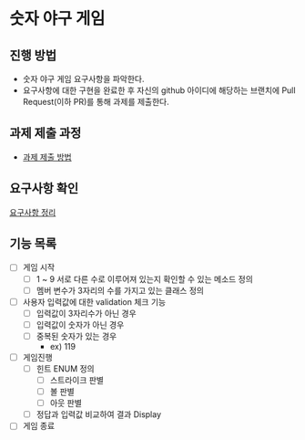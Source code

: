 # 숫자 야구 게임
## 진행 방법
* 숫자 야구 게임 요구사항을 파악한다.
* 요구사항에 대한 구현을 완료한 후 자신의 github 아이디에 해당하는 브랜치에 Pull Request(이하 PR)를 통해 과제를 제출한다.

## 과제 제출 과정
* [과제 제출 방법](https://github.com/next-step/nextstep-docs/tree/master/precourse)

## 요구사항 확인
[요구사항 정리](https://github.com/users/Yomni/projects/4)

## 기능 목록
- [ ] 게임 시작
  - [ ] 1 ~ 9 서로 다른 수로 이루어져 있는지 확인할 수 있는 메소드 정의
  - [ ] 멤버 변수가 3자리의 수를 가지고 있는 클래스 정의
- [ ] 사용자 입력값에 대한 validation 체크 기능
  - [ ] 입력값이 3자리수가 아닌 경우
  - [ ] 입력값이 숫자가 아닌 경우
  - [ ] 중복된 숫자가 있는 경우
    - ex) 119
- [ ] 게임진행
  - [ ] 힌트 ENUM 정의
    - [ ] 스트라이크 판별
    - [ ] 볼 판별
    - [ ] 아웃 판별
  - [ ] 정답과 입력값 비교하여 결과 Display
- [ ] 게임 종료